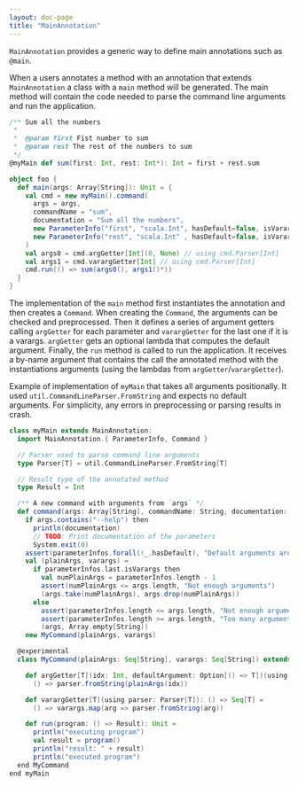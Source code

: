 ```yaml
---
layout: doc-page
title: "MainAnnotation"
---
```


`MainAnnotation` provides a generic way to define main annotations such as `@main`.

When a users annotates a method with an annotation that extends `MainAnnotation` a class with a `main` method will be generated. The main method will contain the code needed to parse the command line arguments and run the application.

```scala
/** Sum all the numbers
 *
 *  @param first Fist number to sum
 *  @param rest The rest of the numbers to sum
 */
@myMain def sum(first: Int, rest: Int*): Int = first + rest.sum
```

```scala
object foo {
  def main(args: Array[String]): Unit = {
    val cmd = new myMain().command(
      args = args,
      commandName = "sum",
      documentation = "Sum all the numbers",
      new ParameterInfo("first", "scala.Int", hasDefault=false, isVarargs=false, "Fist number to sum"),
      new ParameterInfo("rest", "scala.Int" , hasDefault=false, isVarargs=true, "The rest of the numbers to sum")
    )
    val args0 = cmd.argGetter[Int](0, None) // using cmd.Parser[Int]
    val args1 = cmd.varargGetter[Int] // using cmd.Parser[Int]
    cmd.run(() => sum(args0(), args1()*))
  }
}
```

The implementation of the `main` method first instantiates the annotation and then creates a `Command`.
When creating the `Command`, the arguments can be checked and preprocessed.
Then it defines a series of argument getters calling `argGetter` for each parameter and `varargGetter` for the last one if it is a varargs. `argGetter` gets an optional lambda that computes the default argument.
Finally, the `run` method is called to run the application. It receives a by-name argument that contains the call the annotated method with the instantiations arguments (using the lambdas from `argGetter`/`varargGetter`).


Example of implementation of `myMain` that takes all arguments positionally. It used `util.CommandLineParser.FromString` and expects no default arguments. For simplicity, any errors in preprocessing or parsing results in crash.

```scala
class myMain extends MainAnnotation:
  import MainAnnotation.{ ParameterInfo, Command }

  // Parser used to parse command line arguments
  type Parser[T] = util.CommandLineParser.FromString[T]

  // Result type of the annotated method
  type Result = Int

  /** A new command with arguments from `args` */
  def command(args: Array[String], commandName: String, documentation: String, parameterInfos: ParameterInfo*): Command[Parser, Result] =
    if args.contains("--help") then
      println(documentation)
      // TODO: Print documentation of the parameters
      System.exit(0)
    assert(parameterInfos.forall(!_.hasDefault), "Default arguments are not supported")
    val (plainArgs, varargs) =
      if parameterInfos.last.isVarargs then
        val numPlainArgs = parameterInfos.length - 1
        assert(numPlainArgs <= args.length, "Not enough arguments")
        (args.take(numPlainArgs), args.drop(numPlainArgs))
      else
        assert(parameterInfos.length <= args.length, "Not enough arguments")
        assert(parameterInfos.length >= args.length, "Too many arguments")
        (args, Array.empty[String])
    new MyCommand(plainArgs, varargs)

  @experimental
  class MyCommand(plainArgs: Seq[String], varargs: Seq[String]) extends Command[util.CommandLineParser.FromString, Int]:

    def argGetter[T](idx: Int, defaultArgument: Option[() => T])(using parser: Parser[T]): () => T =
      () => parser.fromString(plainArgs(idx))

    def varargGetter[T](using parser: Parser[T]): () => Seq[T] =
      () => varargs.map(arg => parser.fromString(arg))

    def run(program: () => Result): Unit =
      println("executing program")
      val result = program()
      println("result: " + result)
      println("executed program")
  end MyCommand
end myMain
```


